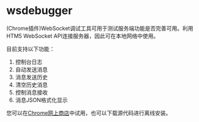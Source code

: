 # wsdebugger
(Chrome插件)WebSocket调试工具可用于测试服务端功能是否完善可用。利用HTM5 WebSocket API连接服务器，因此可在本地网络中使用。

目前支持以下功能：
1. 控制台日志
2. 自动发送消息
3. 消息发送历史
4. 清空历史消息
5. 控制消息接收
6. 消息JSON格式化显示

您可以在[Chrome网上商店](https://chrome.google.com/webstore/detail/websocket-debuger/lfmpnlelfpigcfapobmojondncepfnfd?hl=zh-CN&gl=US)中试用，也可以下载源代码进行离线安装。
